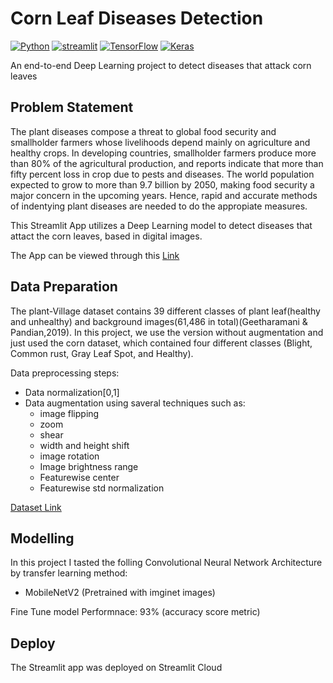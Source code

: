 # **Corn Leaf Diseases Detection**

[![Python](https://img.shields.io/badge/python-3670A0?style=for-the-badge&logo=python&logoColor=ffdd54)](https://www.python.org)
[![streamlit](https://img.shields.io/badge/Streamlit-FF4B4B?style=for-the-badge&logo=Streamlit&logoColor=white)](https://streamlit.io/)
[![TensorFlow](https://img.shields.io/badge/TensorFlow-%23FF6F00.svg?style=for-the-badge&logo=TensorFlow&logoColor=white)](https://www.tensorflow.org/)
[![Keras](https://img.shields.io/badge/Keras-%23D00000.svg?style=for-the-badge&logo=Keras&logoColor=white)](https://keras.io/)

An end-to-end Deep Learning project to detect diseases that attack corn leaves

## **Problem Statement**
The plant diseases compose a threat to global food security and smallholder farmers whose livelihoods depend mainly on agriculture and healthy crops. In developing countries, smallholder farmers produce more than 80% of the agricultural production, and reports indicate that more than fifty percent loss in crop due to pests and diseases. The world population expected to grow to more than 9.7 billion by 2050, making food security a major concern in the upcoming years. Hence, rapid and accurate methods of indentying plant diseases are needed to do the appropiate measures.

This Streamlit App utilizes a Deep Learning model to detect diseases that attact the corn leaves, based in digital images.

The App can be viewed through this [Link](https://luissalazarsalinas-corn-leaf-diseases-corn-diseases--app-s9j6w1.streamlitapp.com/)

## **Data Preparation**

The plant-Village dataset contains 39 different classes of plant leaf(healthy and unhealthy) and background images(61,486 in total)(Geetharamani & Pandian,2019). In this project, we use the version without augmentation and just used the corn dataset, which contained four different classes (Blight, Common rust, Gray Leaf Spot, and Healthy).

Data preprocessing steps:

- Data normalization[0,1]
- Data augmentation using saveral techniques such as:
  - image flipping
  - zoom
  - shear
  - width and height shift
  - image rotation
  - Image brightness range
  - Featurewise center
  - Featurewise std normalization

[Dataset Link](https://data.mendeley.com/datasets/tywbtsjrjv/1)

## Modelling
In this project I tasted the folling Convolutional Neural Network Architecture by transfer learning method:

 - MobileNetV2 (Pretrained with imginet images)

Fine Tune model Performnace: 93% (accuracy score metric)

## **Deploy**
The Streamlit app was deployed on Streamlit Cloud
